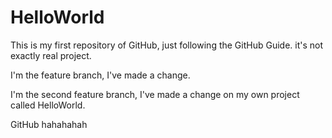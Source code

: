 # HelloWorld
This is my first repository of GitHub, just following the GitHub Guide. it's not exactly real project.

I'm the feature branch, I've made a change. 


I'm the second feature branch, I've made a change on my own project called HelloWorld.

GitHub hahahahah
